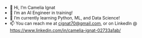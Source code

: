 - 👋 Hi, I’m Camelia Ignat
- 👀 I’m an AI Engineer in training!
- 🌱 I’m currently learning Python, ML, and Data Science!
- 📫 You can reach me at cignat70@gmail.com, or on LinkedIn  @ https://www.linkedin.com/in/camelia-ignat-02733a1ab/

<!---
avocami/avocami is a ✨ special ✨ repository because its `README.md` (this file) appears on your GitHub profile.
You can click the Preview link to take a look at your changes.
--->

